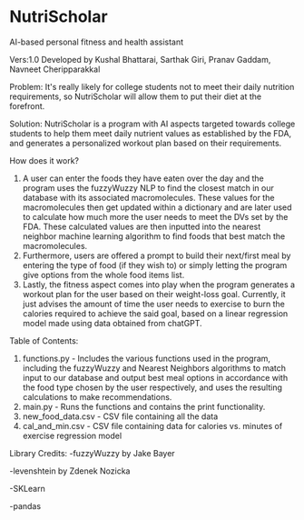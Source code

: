 # NutriScholar
AI-based personal fitness and health assistant

Vers:1.0 Developed by Kushal Bhattarai, Sarthak Giri, Pranav Gaddam, Navneet Cheripparakkal

Problem: It's really likely for college students not to meet their daily nutrition requirements, 
so NutriScholar will allow them to put their diet at the forefront.

Solution: NutriScholar is a program with AI aspects targeted towards college students to help them meet daily nutrient values as established by the FDA, and generates a personalized workout plan based on their requirements.

How does it work?
1. A user can enter the foods they have eaten over the day and the program uses the fuzzyWuzzy NLP to find the closest match in our database with its associated macromolecules. These values for the macromolecules then get updated within a dictionary and are later used to calculate how much more the user needs to meet the DVs set by the FDA. These calculated values are then inputted into the nearest neighbor machine learning algorithm to find foods that best match the macromolecules.
2. Furthermore, users are offered a prompt to build their next/first meal by entering the type of food (if they wish to) or simply letting the program give options from the whole food items list.
3. Lastly, the fitness aspect comes into play when the program generates a workout plan for the user based on their weight-loss goal. Currently, it just advises the amount of time the user needs to exercise to burn the calories required to achieve the said goal, based on a linear regression model made using data obtained from chatGPT. 

Table of Contents:
1. functions.py - Includes the various functions used in the program, including the fuzzyWuzzy and Nearest Neighbors algorithms to match input to our database and output best meal options in accordance with the food type chosen by the user respectively, and uses the resulting calculations to make recommendations. 
2. main.py - Runs the functions and contains the print functionality. 
3. new_food_data.csv - CSV file containing all the data
4. cal_and_min.csv - CSV file containing data for calories vs. minutes of exercise regression model


Library Credits:
-fuzzyWuzzy by Jake Bayer

-levenshtein by Zdenek Nozicka

-SKLearn

-pandas
